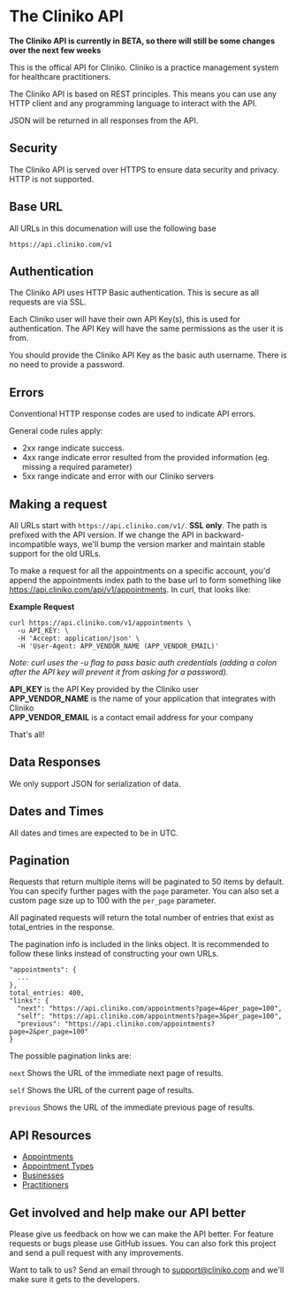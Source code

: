 The Cliniko API
===============

**The Cliniko API is currently in BETA, so there will still be some changes over the next few weeks**

This is the offical API for Cliniko.  Cliniko is a practice management system for healthcare practitioners.

The Cliniko API is based on REST principles.  This means you can use any HTTP client and any programming language to interact with the API.

JSON will be returned in all responses from the API.

Security
--------

The Cliniko API is served over HTTPS to ensure data security and privacy.  HTTP is not supported.

Base URL
--------

All URLs in this documenation will use the following base
```
https://api.cliniko.com/v1
```

Authentication
--------------

The Cliniko API uses HTTP Basic authentication. This is secure as all requests are via SSL.

Each Cliniko user will have their own API Key(s), this is used for authentication.  The API Key will have the same permissions as the user it is from.

You should provide the Cliniko API Key as the basic auth username.  There is no need to provide a password.

Errors
------

Conventional HTTP response codes are used to indicate API errors.

General code rules apply:
* 2xx range indicate success.
* 4xx range indicate error resulted from the provided information (eg. missing a required parameter)
* 5xx range indicate and error with our Cliniko servers


Making a request
----------------

All URLs start with `https://api.cliniko.com/v1/`. **SSL only**. The path is prefixed with the API version. If we change the API in backward-incompatible ways, we'll bump the version marker and maintain stable support for the old URLs.

To make a request for all the appointments on a specific account, you'd append the appointments index path to the base url to form something like https://api.cliniko.com/api/v1/appointments. In curl, that looks like:

**Example Request**
```shell
curl https://api.cliniko.com/v1/appointments \
  -u API_KEY: \
  -H 'Accept: application/json' \
  -H 'User-Agent: APP_VENDOR_NAME (APP_VENDOR_EMAIL)'
```
*Note: curl uses the -u flag to pass basic auth credentials (adding a colon after the API key will prevent it from asking for a password).*

**API_KEY** is the API Key provided by the Cliniko user  
**APP_VENDOR_NAME** is the name of your application that integrates with Cliniko  
**APP_VENDOR_EMAIL** is a contact email address for your company  

That's all!

Data Responses
--------------

We only support JSON for serialization of data. 

Dates and Times
---------------

All dates and times are expected to be in UTC.

Pagination
---------------

Requests that return multiple items will be paginated to 50 items by default. You can specify further pages with the `page` parameter. You can also set a custom page size up to 100 with the `per_page` parameter.

All paginated requests will return the total number of entries that exist as total_entries in the response.

The pagination info is included in the links object. It is recommended to follow these links instead of constructing your own URLs.

```
"appointments": {
  ...
},
total_entries: 400,
"links": {
  "next": "https://api.cliniko.com/appointments?page=4&per_page=100",
  "self": "https://api.cliniko.com/appointments?page=3&per_page=100",
  "previous": "https://api.cliniko.com/appointments?page=2&per_page=100"
}
```

The possible pagination links are:

`next`
Shows the URL of the immediate next page of results.

`self`
Shows the URL of the current page of results.

`previous`
Shows the URL of the immediate previous page of results.

API Resources
-----------------

* [Appointments](https://github.com/redguava/cliniko-api/blob/master/sections/appointments.md)
* [Appointment Types](https://github.com/redguava/cliniko-api/blob/master/sections/appointment_types.md)
* [Businesses](https://github.com/redguava/cliniko-api/blob/master/sections/businesses.md)
* [Practitioners](https://github.com/redguava/cliniko-api/blob/master/sections/practitioners.md)

Get involved and help make our API better
-----------------------------------------

Please give us feedback on how we can make the API better. For feature requests or bugs please use GitHub issues. You can also fork this project and send a pull request with any improvements.

Want to talk to us? Send an email through to support@cliniko.com and we'll make sure it gets to the developers.

